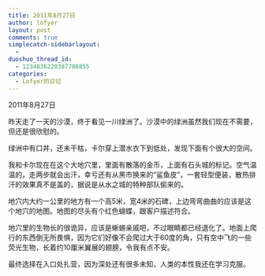 ```yaml
---
title: 2011年8月27日
author: lofyer
layout: post
comments: true
simplecatch-sidebarlayout:
  - 
duoshuo_thread_id:
  - 1234836220387786855
categories:
  - Lofyer的日记
---
```

2011年8月27日

昨天走了一天的沙漠，终于看见一川绿洲了。沙漠中的绿洲虽然我们现在不需要，但还是很欣慰的。

绿洲中有口井，还未干枯，卡尔穿上潜水衣下到低处，发现下面有个很大的空间。

我和卡尔现在在这个大地穴里，里面有散落的金币，上面有石头城的标记。空气温温的，走两步就会出汗，幸亏还有从黑市换来的“鲨鱼皮”，一套轻型便装，散热排汗的效果真不是盖的，据说是从水之城的特种部队偷来的。

地穴内大约一公里的地方有一个高5米，宽4米的石碑，上边弯弯曲曲的应该是这个地穴的地图。地图的尽头有个红色蝴蝶，跟客户描述符合。

地穴里的生物长的很诡异，应该是蜥蜴亲戚吧，不过眼睛都已经退化了。地面上爬行的东西倒无所畏惧，因为它们好像不会爬过大于60度的角，只有空中飞的一些荧光生物，长着约10厘米翼展的翅膀，令我有点不安。

最终选择在入口处扎营，因为深处还有很多未知，人类的本性我还在学习克服。